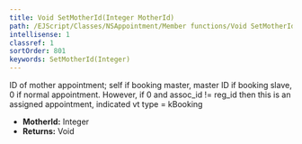 ```yaml
---
title: Void SetMotherId(Integer MotherId)
path: /EJScript/Classes/NSAppointment/Member functions/Void SetMotherId(Integer p_0)
intellisense: 1
classref: 1
sortOrder: 801
keywords: SetMotherId(Integer)
---
```



ID of mother appointment; self if booking master, master ID if booking slave, 0 if normal appointment. However, if 0 and assoc\_id != reg\_id then this is an assigned appointment, indicated vt type = kBooking



* **MotherId:** Integer
* **Returns:** Void


